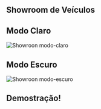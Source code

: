 ## Showroom de Veículos

## Modo Claro

![Showroon modo-claro](https://github.com/ViniciusVsss/showroom-de-veiculos/assets/167255353/ed47a872-ded5-45a1-879e-d086f8f7a707)

## Modo Escuro

![Showroon modo-escuro](https://github.com/ViniciusVsss/showroom-de-veiculos/assets/167255353/bfe97df2-c740-484b-9de7-03247ea766c9)

## Demostração!
